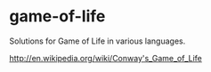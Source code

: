 game-of-life
============

Solutions for Game of Life in various languages.

http://en.wikipedia.org/wiki/Conway's_Game_of_Life
